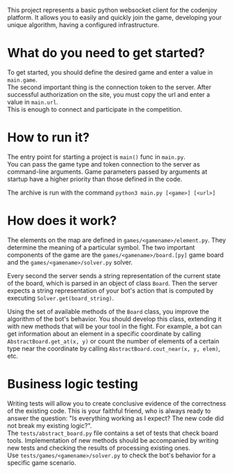 This project represents a basic python websocket client for the codenjoy platform.
It allows you to easily and quickly join the game, developing your unique algorithm, having a configured infrastructure.

# What do you need to get started?
To get started, you should define the desired game and enter a value in `main.game`. \
The second important thing is the connection token to the server. After successful authorization on the site, you must copy the url
and enter a value in `main.url`. \
This is enough to connect and participate in the competition.

# How to run it?
The entry point for starting a project is `main()` func in `main.py`. \
You can pass the game type and token connection to the server as command-line arguments.
Game parameters passed by arguments at startup have a higher priority than those defined in the code.

The archive is run with the command `python3 main.py [<game>] [<url>]`

# How does it work?
The elements on the map are defined in `games/<gamename>/element.py`. They determine the meaning of a particular symbol.
The two important components of the game are the `games/<gamename>/board.[py]` game board
and the `games/<gamename>/solver.py` solver.

Every second the server sends a string representation of the current state of the board, which is parsed in an object of class `Board`.
Then the server expects a string representation of your bot's action that is computed by executing `Solver.get(board_string)`.

Using the set of available methods of the `Board` class, you improve the algorithm of the bot's behavior.
You should develop this class, extending it with new methods that will be your tool in the fight.
For example, a bot can get information about an element in a specific coordinate by calling `AbstractBoard.get_at(x, y)`
or count the number of elements of a certain type near the coordinate by calling `AbstractBoard.cout_near(x, y, elem)`, etc.

# Business logic testing
Writing tests will allow you to create conclusive evidence of the correctness of the existing code.
This is your faithful friend, who is always ready to answer the question: "Is everything working as I expect? The new code did not break my existing logic?". \
The `tests/abstract_board.py` file contains a set of tests that check board tools.
Implementation of new methods should be accompanied by writing new tests and checking the results of processing existing ones. \
Use `tests/games/<gamename>/solver.py` to check the bot's behavior for a specific game scenario.